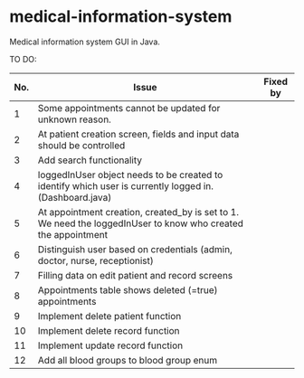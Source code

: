 # medical-information-system
Medical information system GUI in Java.

TO DO:

| No. 	 | Issue                                                                                                         	 | Fixed by 	 |
|-------|-----------------------------------------------------------------------------------------------------------------|------------|
| 1   	 | Some appointments cannot be updated for unknown reason.                                                       	 | 	          |
| 2   	 | At patient creation screen, fields and input data should be controlled                                        	 | 	          |
| 3   	 | Add search functionality                                                                                      	 | 	          |
| 4   	 | loggedInUser object needs to be created to identify which user is currently logged in. (Dashboard.java)       	 | 	          |
| 5   	 | At appointment creation, created_by is set to 1. We need the loggedInUser to know who created the appointment 	 | 	          |
| 6   	 | Distinguish user based on credentials (admin, doctor, nurse, receptionist)                                    	 | 	          |
| 7   	 | Filling data on edit patient and record screens                                                               	 | 	          |
| 8   	 | Appointments table shows deleted (=true) appointments                                                         	 | 	          |
| 9   	 | Implement delete patient function                                                                             	 | 	          |
| 10  	 | Implement delete record function                                                                              	 | 	          |
| 11  	 | Implement update record function                                                                              	 | 	          |
| 12  	 | Add all blood groups to  blood group enum                                                             	         | 	          |